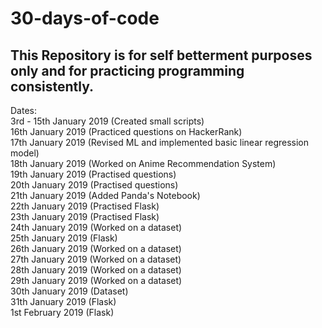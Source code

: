 # 30-days-of-code
## This Repository is for self betterment purposes only and for practicing programming consistently.

Dates:<br>
3rd - 15th January 2019 (Created small scripts)<br>
16th January 2019 (Practiced questions on HackerRank)<br>
17th January 2019 (Revised ML and implemented basic linear regression model)<br>
18th January 2019 (Worked on Anime Recommendation System)<br>
19th January 2019 (Practised questions)<br>
20th January 2019 (Practised questions)<br>
21th January 2019 (Added Panda's Notebook)<br>
22th January 2019 (Practised Flask)<br>
23th January 2019 (Practised Flask)<br>
24th January 2019 (Worked on a dataset)<br>
25th January 2019 (Flask)<br>
26th January 2019 (Worked on a dataset)<br>
27th January 2019 (Worked on a dataset)<br>
28th January 2019 (Worked on a dataset)<br>
29th January 2019 (Worked on a dataset)<br>
30th January 2019 (Dataset)<br>
31th January 2019 (Flask)<br>
1st February 2019 (Flask)
